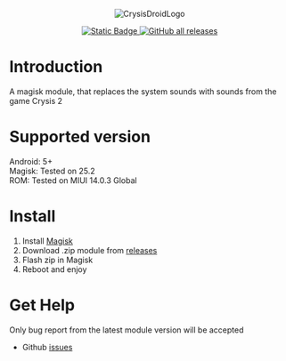 <p align="center">
<img src="https://i.ibb.co/swykqxG/Crysis-Droid-3.png" alt="CrysisDroidLogo">
</p>
<p align="center">
<object data="https://img.shields.io/badge/download-crysis_droid-green?style=plastic&amp;logo=DocuSign&amp;logoColor=93ff00&amp;link=https%3A%2F%2Fgithub.com%2FKOR1K1%2FCrysisDroid%2Freleases">
  <a href="https://github.com/KOR1K1/CrysisDroid/releases">
    <img src="https://img.shields.io/badge/download-crysis_droid-green?style=plastic&amp;logo=DocuSign&amp;logoColor=93ff00&amp;link=https%3A%2F%2Fgithub.com%2FKOR1K1%2FCrysisDroid%2Freleases" alt="Static Badge">
  </a>
</object>
<object data="https://img.shields.io/github/downloads/KOR1K1/CrysisDroid/total?style=plastic&logo=Bookmeter&logoColor=e77200&label=Total%20downloads&color=e77200&link=https%3A%2F%2Fgithub.com%2FKOR1K1%2FCrysisDroid%2Freleases">
<a href="https://github.com/KOR1K1/CrysisDroid/releases">
<img alt="GitHub all releases" src="https://img.shields.io/github/downloads/KOR1K1/CrysisDroid/total?style=plastic&logo=Bookmeter&logoColor=e77200&label=Total%20downloads&color=e77200&link=https%3A%2F%2Fgithub.com%2FKOR1K1%2FCrysisDroid%2Freleases">
</a>
</object>
</p>

# Introduction

A magisk module, that replaces the system sounds with sounds from the game Crysis 2

# Supported version

Android: 5+  
Magisk: Tested on 25.2  
ROM: Tested on MIUI 14.0.3 Global

# Install

1. Install [Magisk](https://github.com/topjohnwu/Magisk)
2. Download .zip module from [releases](https://github.com/KOR1K1/CrysisDroid/releases)
3. Flash zip in Magisk
4. Reboot and enjoy

# Get Help

Only bug report from the latest module version will be accepted

- Github [issues](https://github.com/KOR1K1/CrysisDroid/issues)
